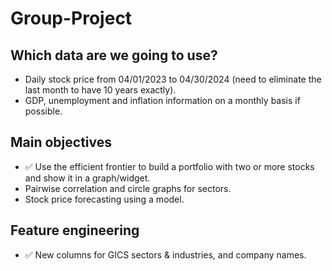 # Group-Project

## Which data are we going to use?

- Daily stock price from 04/01/2023 to 04/30/2024 (need to eliminate the last month to have 10 years exactly).
- GDP, unemployment and inflation information on a monthly basis if possible.

## Main objectives

- ✅ Use the efficient frontier to build a portfolio with two or more stocks and show it in a graph/widget.
- Pairwise correlation and circle graphs for sectors.
- Stock price forecasting using a model.

## Feature engineering

- ✅ New columns for GICS sectors & industries, and company names.
